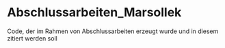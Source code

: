 # Abschlussarbeiten_Marsollek
Code, der im Rahmen von Abschlussarbeiten erzeugt wurde und in diesem zitiert werden soll
